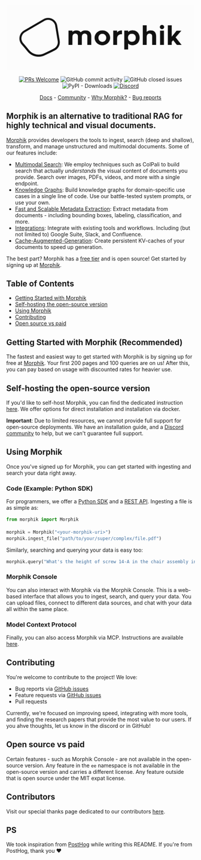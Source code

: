 <p align="center">
  <img alt="Morphik Logo" src="assets/morphik_logo.png">
</p>
<p align="center">
  <a href='http://makeapullrequest.com'><img alt='PRs Welcome' src='https://img.shields.io/badge/PRs-welcome-brightgreen.svg?style=shields'/></a>
  <img alt="GitHub commit activity" src="https://img.shields.io/github/commit-activity/m/morphik-org/morphik-core"/>
  <img alt="GitHub closed issues" src="https://img.shields.io/github/issues-closed/morphik-org/morphik-core"/>
  <img alt="PyPI - Downloads" src="https://img.shields.io/pypi/dm/morphik">
  <a href="https://discord.gg/BwMtv3Zaju"><img alt="Discord" src="https://img.shields.io/discord/1336524712817332276?logo=discord&label=discord"></a>
</p>

<!-- add a roadmap! - <a href="https://morphik.ai/roadmap">Roadmap</a> - -->
<!-- Add a changelog! - <a href="https://morphik.ai/changelog">Changelog</a> -->

<p align="center">
  <a href="https://docs.morphik.ai">Docs</a> - <a href="https://discord.gg/BwMtv3Zaju">Community</a> - <a href="https://docs.morphik.ai/blogs/gpt-vs-morphik-multimodal">Why Morphik?</a> - <a href="https://github.com/morphik-org/morphik-core/issues/new?assignees=&labels=bug&template=bug_report.md">Bug reports</a>
</p>

## Morphik is an alternative to traditional RAG for highly technical and visual documents.

[Morphik](https://morphik.ai) provides developers the tools to ingest, search (deep and shallow), transform, and manage unstructured and multimodal documents. Some of our features include:

- [Multimodal Search](https://docs.morphik.ai/concepts/colpali): We employ techniques such as ColPali to build search that actually *understands* the visual content of documents you provide. Search over images, PDFs, videos, and more with a single endpoint.
- [Knowledge Graphs](https://docs.morphik.ai/concepts/knowledge-graphs): Build knowledge graphs for domain-specific use cases in a single line of code. Use our battle-tested system prompts, or use your own.
- [Fast and Scalable Metadata Extraction](https://docs.morphik.ai/concepts/rules-processing): Extract metadata from documents - including bounding boxes, labeling, classification, and more.
- [Integrations](https://docs.morphik.ai/integrations): Integrate with existing tools and workflows. Including (but not limited to) Google Suite, Slack, and Confluence.
- [Cache-Augmented-Generation](https://docs.morphik.ai/python-sdk/create_cache): Create persistent KV-caches of your documents to speed up generation.

The best part? Morphik has a [free tier](https://www.morphik.ai/pricing) and is open source! Get started by signing up at [Morphik](https://www.morphik.ai/signup).

## Table of Contents
- [Getting Started with Morphik](#getting-started-with-morphik-recommended)
- [Self-hosting the open-source version](#self-hosting-the-open-source-version)
- [Using Morphik](#using-morphik)
- [Contributing](#contributing)
- [Open source vs paid](#open-source-vs-paid)

## Getting Started with Morphik (Recommended)

The fastest and easiest way to get started with Morphik is by signing up for free at [Morphik](https://www.morphik.ai/signup). Your first 200 pages and 100 queries are on us! After this, you can pay based on usage with discounted rates for heavier use.

## Self-hosting the open-source version

If you'd like to self-host Morphik, you can find the dedicated instruction [here](https://docs.morphik.ai/getting-started). We offer options for direct installation and installation via docker.

**Important**: Due to limited resources, we cannot provide full support for open-source deployments. We have an installation guide, and a [Discord community](https://discord.gg/BwMtv3Zaju) to help, but we can't guarantee full support.

## Using Morphik

Once you've signed up for Morphik, you can get started with ingesting and search your data right away.


### Code (Example: Python SDK)
For programmers, we offer a [Python SDK](https://docs.morphik.ai/python-sdk/morphik) and a [REST API](https://docs.morphik.ai/api-reference/health-check). Ingesting a file is as simple as:

```python
from morphik import Morphik

morphik = Morphik("<your-morphik-uri>")
morphik.ingest_file("path/to/your/super/complex/file.pdf")
```

Similarly, searching and querying your data is easy too:

```python
morphik.query("What's the height of screw 14-A in the chair assembly instructions?")
```

### Morphik Console

You can also interact with Morphik via the Morphik Console. This is a web-based interface that allows you to ingest, search, and query your data. You can upload files, connect to different data sources, and chat with your data all within the same place.

### Model Context Protocol

Finally, you can also access Morphik via MCP. Instructions are available [here](https://docs.morphik.ai/using-morphik/mcp).


## Contributing
You're welcome to contribute to the project! We love:
- Bug reports via [GitHub issues](https://github.com/morphik-org/morphik-core/issues)
- Feature requests via [GitHub issues](https://github.com/morphik-org/morphik-core/issues)
- Pull requests

Currently, we're focused on improving speed, integrating with more tools, and finding the research papers that provide the most value to our users. If you ahve thoughts, let us know in the discord or in GitHub!

## Open source vs paid

Certain features - such as Morphik Console - are not available in the open-source version. Any feature in the `ee` namespace is not available in the open-source version and carries a different license. Any feature outside that is open source under the MIT expat license.

## Contributors

Visit our special thanks page dedicated to our contributors [here](https://docs.morphik.ai/special-thanks).

## PS
We took inspiration from [PostHog](https://posthog.com) while writing this README. If you're from PostHog, thank you ❤️

